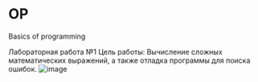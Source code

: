 # OP
Basics of programming

Лабораторная работа №1
Цель работы: Вычисление сложных математических выражений, а также отладка программы для поиска ошибок.
![image](https://github.com/wogusfer/OP/assets/100072041/23192eab-ac1e-4a77-b5b0-6f1e404b856b)
